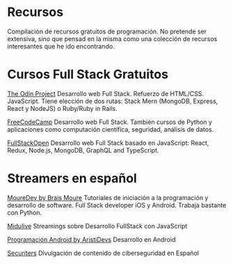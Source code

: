 # Recursos
Compilación de recursos gratuitos de programación. No pretende ser extensiva, sino que pensad en la misma como una colección de recursos interesantes que he ido encontrando.

# Cursos Full Stack Gratuitos
[The Odin Project](https://www.theodinproject.com/) 
Desarrollo web Full Stack. Refuerzo de HTML/CSS. JavaScript. Tiene elección de dos rutas: Stack Mern (MongoDB, Express, React y NodeJS) o Ruby/Ruby in Rails.

[FreeCodeCamp](https://www.freecodecamp.org/learn/) 
Desarrollo web Full Stack. También cursos de Python y aplicaciones como computación científica, seguridad, análisis de datos.

[FullStackOpen](https://fullstackopen.com/en/) 
Desarrollo web Full Stack basado en JavaScript: React, Redux, Node.js, MongoDB, GraphQL and TypeScript.


# Streamers en español
[MoureDev by Brais Moure](https://www.youtube.com/@mouredev) 
Tutoriales de iniciación a la programación y desarrollo de software. Full Stack developer iOS y Android. Trabaja bastante con Python.

[Midulive](https://www.youtube.com/@midulive)
Streamings sobre Desarrollo FullStack con JavaScript 

[Programación Android by AristiDevs](https://www.youtube.com/@AristiDevs)
Desarrollo en Android

[Securiters](https://www.youtube.com/@Securiters)
Divulgación de contenido de ciberseguridad en Español

